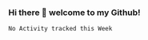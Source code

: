 ### Hi there 👋 welcome to my Github! 

<!--START_SECTION:waka-->
```text
No Activity tracked this Week
```
<!--END_SECTION:waka-->
